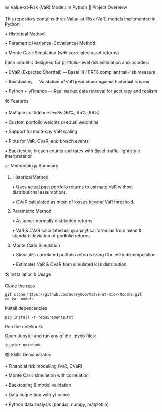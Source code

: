 📊 Value-at-Risk (VaR) Models in Python
📌 Project Overview

This repository contains three Value-at-Risk (VaR) models implemented in Python:

   • Historical Method

   • Parametric (Variance-Covariance) Method

   • Monte Carlo Simulation (with correlated asset returns)

Each model is designed for portfolio-level risk estimation and includes:

   • CVaR (Expected Shortfall) — Basel III / FRTB compliant tail-risk measure

   • Backtesting — Validation of VaR predictions against historical returns

   • Python + yFinance — Real market data retrieval for accuracy and realism

🛠 Features

  • Multiple confidence levels (90%, 95%, 99%)

  • Custom portfolio weights or equal weighting

  • Support for multi-day VaR scaling

  • Plots for VaR, CVaR, and breach events

  • Backtesting breach counts and rates with Basel traffic-light style interpretation

📈 Methodology Summary
1. Historical Method

   • Uses actual past portfolio returns to estimate VaR without distributional assumptions.

   • CVaR calculated as mean of losses beyond VaR threshold.

2. Parametric Method

   • Assumes normally distributed returns.

   • VaR & CVaR calculated using analytical formulas from mean & standard deviation of portfolio returns.

3. Monte Carlo Simulation

   • Simulates correlated portfolio returns using Cholesky decomposition.

   • Estimates VaR & CVaR from simulated loss distribution.

🛠️ Installation & Usage

  Clone the repo

    git clone https://github.com/Swary006/Value-at-Risk-Models.git
    cd var-models

  Install dependencies

    pip install -r requirements.txt

  Run the notebooks

  Open Jupyter and run any of the .ipynb files:
  
    jupyter notebook

📚 Skills Demonstrated

  • Financial risk modelling (VaR, CVaR)

  • Monte Carlo simulation with correlation

  • Backtesting & model validation

  • Data acquisition with yfinance

  • Python data analysis (pandas, numpy, matplotlib)
